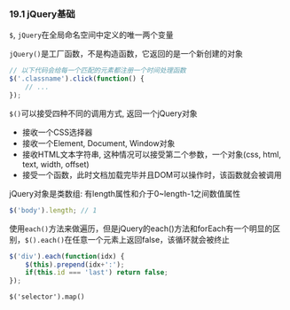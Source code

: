 ### 19.1 jQuery基础
`$`, `jQuery`在全局命名空间中定义的唯一两个变量

`jQuery()`是工厂函数，不是构造函数，它返回的是一个新创建的对象

```js
// 以下代码会给每一个匹配的元素都注册一个时间处理函数
$('.classname').click(function() {
    // ...
});
```

`$()`可以接受四种不同的调用方式, 返回一个jQuery对象
- 接收一个CSS选择器
- 接收一个Element, Document, Window对象
- 接收HTML文本字符串, 这种情况可以接受第二个参数，一个对象(css, html, text, width, offset)
- 接受一个函数，此时文档加载完毕并且DOM可以操作时，该函数就会被调用

jQuery对象是类数组: 有length属性和介于0~length-1之间数值属性

```js
$('body').length; // 1
```

使用`each()`方法来做遍历，但是jQuery的each()方法和forEach有一个明显的区别，`$().each()`在任意一个元素上返回false，该循环就会被终止

```js
$('div').each(function(idx) {
    $(this).prepend(idx+':');
    if(this.id === 'last') return false;
});
```

`$('selector').map()`